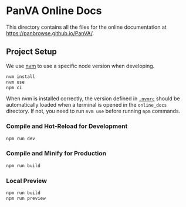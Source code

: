 # PanVA Online Docs

This directory contains all the files for the online documentation at https://panbrowse.github.io/PanVA/.

## Project Setup

We use [nvm](https://github.com/nvm-sh/nvm) to use a specific node version when developing.

```sh
nvm install
nvm use
npm ci
```

When nvm is installed correctly, the version defined in [`.nvmrc`](./.nvmrc) should be automatically loaded when a terminal is opened in the `online_docs` directory. If not, you need to run `nvm use` before running `npm` commands.

### Compile and Hot-Reload for Development

```sh
npm run dev
```

### Compile and Minify for Production

```sh
npm run build
```

### Local Preview

```sh
npm run build
npm run preview
```
